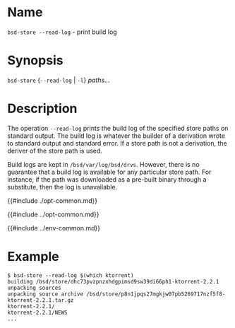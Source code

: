 # Name

`bsd-store --read-log` - print build log

# Synopsis

`bsd-store` {`--read-log` | `-l`} *paths…*

# Description

The operation `--read-log` prints the build log of the specified store
paths on standard output. The build log is whatever the builder of a
derivation wrote to standard output and standard error. If a store path
is not a derivation, the deriver of the store path is used.

Build logs are kept in `/bsd/var/log/bsd/drvs`. However, there is no
guarantee that a build log is available for any particular store path.
For instance, if the path was downloaded as a pre-built binary through a
substitute, then the log is unavailable.

{{#include ./opt-common.md}}

{{#include ../opt-common.md}}

{{#include ../env-common.md}}

# Example

```console
$ bsd-store --read-log $(which ktorrent)
building /bsd/store/dhc73pvzpnzxhdgpimsd9sw39di66ph1-ktorrent-2.2.1
unpacking sources
unpacking source archive /bsd/store/p8n1jpqs27mgkjw07pb5269717nzf5f8-ktorrent-2.2.1.tar.gz
ktorrent-2.2.1/
ktorrent-2.2.1/NEWS
...
```

